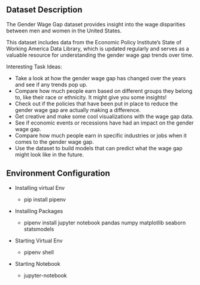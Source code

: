 ## Dataset Description

The Gender Wage Gap dataset provides insight into the wage disparities between men and women in the United States.

This dataset includes data from the Economic Policy Institute’s State of Working America Data Library, which is updated regularly and serves as a valuable resource for understanding the gender wage gap trends over time.

Interesting Task Ideas:
- Take a look at how the gender wage gap has changed over the years and see if any trends pop up.
- Compare how much people earn based on different groups they belong to, like their race or ethnicity. It might give you some insights!
- Check out if the policies that have been put in place to reduce the gender wage gap are actually making a difference.
- Get creative and make some cool visualizations with the wage gap data.
- See if economic events or recessions have had an impact on the gender wage gap.
- Compare how much people earn in specific industries or jobs when it comes to the gender wage gap.
- Use the dataset to build models that can predict what the wage gap might look like in the future.


## Environment Configuration
- Installing virtual Env
    - pip install pipenv 

- Installing Packages
    - pipenv install jupyter notebook pandas numpy matplotlib seaborn statsmodels

- Starting Virtual Env
    - pipenv shell 

- Starting Notebook
    - jupyter-notebook